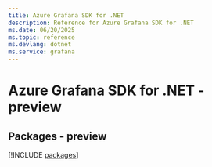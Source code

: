 ```yaml
---
title: Azure Grafana SDK for .NET
description: Reference for Azure Grafana SDK for .NET
ms.date: 06/20/2025
ms.topic: reference
ms.devlang: dotnet
ms.service: grafana
---
```

# Azure Grafana SDK for .NET - preview
## Packages - preview
[!INCLUDE [packages](grafana-index.md)]